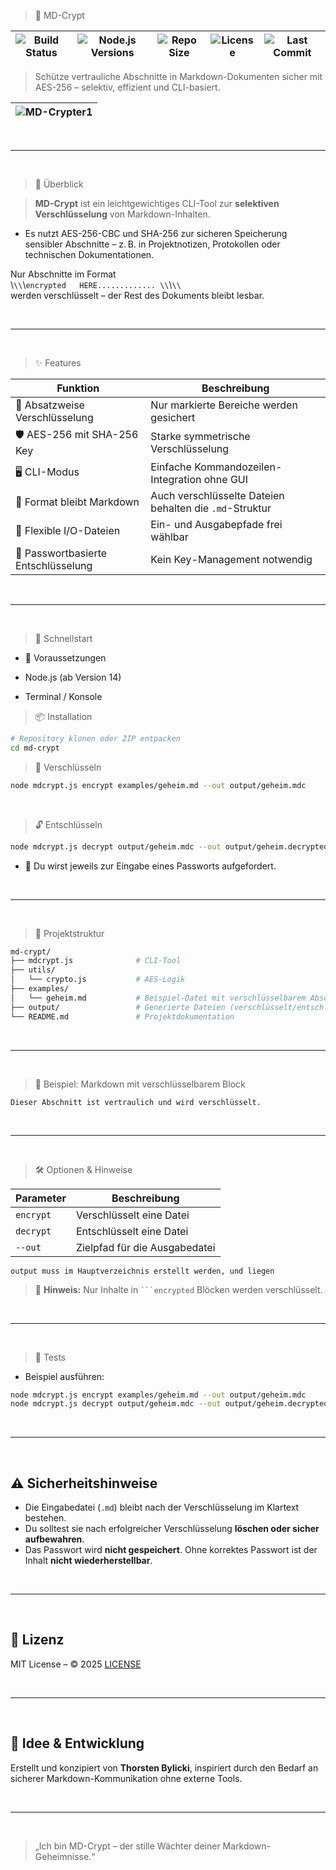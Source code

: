 > 🔐 MD-Crypt

| ![Build Status](https://github.com/bylickilabs/MD-Crypter/actions/workflows/main.yml/badge.svg) | ![Node.js Versions](https://img.shields.io/badge/node-18.x-brightgreen) | ![Repo Size](https://img.shields.io/github/repo-size/bylickilabs/MD-Crypter) | ![License](https://img.shields.io/github/license/bylickilabs/MD-Crypter) | ![Last Commit](https://img.shields.io/github/last-commit/bylickilabs/MD-Crypter) |
|---|---|---|---|---|

> Schütze vertrauliche Abschnitte in Markdown-Dokumenten sicher mit AES-256 – selektiv, effizient und CLI-basiert.

|![MD-Crypter1](https://github.com/user-attachments/assets/4bd7bf09-4f68-4885-9fc1-2dde832d825d)|
|---|

<br>

---

<br>

> 📌 Überblick

> **MD-Crypt** ist ein leichtgewichtiges CLI-Tool zur **selektiven Verschlüsselung** von Markdown-Inhalten. 
  - Es nutzt AES-256-CBC und SHA-256 zur sicheren Speicherung sensibler Abschnitte – z. B. in Projektnotizen, Protokollen oder technischen Dokumentationen.

Nur Abschnitte im Format  
\\`\\`\\`encrypted  
HERE.............
\\`\\`\\`  
werden verschlüsselt – der Rest des Dokuments bleibt lesbar.

<br>

---

<br>

> ✨ Features

| Funktion                          | Beschreibung                                                                 |
|-----------------------------------|------------------------------------------------------------------------------|
| 🔐 Absatzweise Verschlüsselung    | Nur markierte Bereiche werden gesichert                                     |
| 🛡️ AES-256 mit SHA-256 Key        | Starke symmetrische Verschlüsselung                                         |
| 🖥️ CLI-Modus                      | Einfache Kommandozeilen-Integration ohne GUI                                |
| 📄 Format bleibt Markdown         | Auch verschlüsselte Dateien behalten die `.md`-Struktur                     |
| 📁 Flexible I/O-Dateien           | Ein- und Ausgabepfade frei wählbar                                          |
| 🔑 Passwortbasierte Entschlüsselung | Kein Key-Management notwendig                                             |

<br>

---

<br>

> 🚀 Schnellstart
  -  🔧 Voraussetzungen

- Node.js (ab Version 14)
- Terminal / Konsole

> 📦 Installation

```bash
# Repository klonen oder ZIP entpacken
cd md-crypt
```

> 🔐 Verschlüsseln

```bash
node mdcrypt.js encrypt examples/geheim.md --out output/geheim.mdc
```

<br>

> 🔓 Entschlüsseln

```bash
node mdcrypt.js decrypt output/geheim.mdc --out output/geheim.decrypted.md
```

- 🔑 Du wirst jeweils zur Eingabe eines Passworts aufgefordert.

<br>

---

<br>

> 🧱 Projektstruktur

```bash
md-crypt/
├── mdcrypt.js              # CLI-Tool
├── utils/
│   └── crypto.js           # AES-Logik
├── examples/
│   └── geheim.md           # Beispiel-Datei mit verschlüsselbarem Abschnitt
├── output/                 # Generierte Dateien (verschlüsselt/entschlüsselt)
└── README.md               # Projektdokumentation
```

<br>

---

<br>

> 📝 Beispiel: Markdown mit verschlüsselbarem Block

```encrypted
Dieser Abschnitt ist vertraulich und wird verschlüsselt.
```

<br>

---

<br>

> 🛠️ Optionen & Hinweise

| Parameter         | Beschreibung                                |
|-------------------|---------------------------------------------|
| `encrypt`         | Verschlüsselt eine Datei                    |
| `decrypt`         | Entschlüsselt eine Datei                    |
| `--out`           | Zielpfad für die Ausgabedatei               |

```yarn
output muss im Hauptverzeichnis erstellt werden, und liegen
``` 

> 🔐 **Hinweis:** Nur Inhalte in ` ```encrypted ` Blöcken werden verschlüsselt.

<br>

---

<br>

> 🧪 Tests
 - Beispiel ausführen:

```bash
node mdcrypt.js encrypt examples/geheim.md --out output/geheim.mdc
node mdcrypt.js decrypt output/geheim.mdc --out output/geheim.decrypted.md
```

<br>

---

<br>

## ⚠️ Sicherheitshinweise

- Die Eingabedatei (`.md`) bleibt nach der Verschlüsselung im Klartext bestehen.
- Du solltest sie nach erfolgreicher Verschlüsselung **löschen oder sicher aufbewahren**.
- Das Passwort wird **nicht gespeichert**. Ohne korrektes Passwort ist der Inhalt **nicht wiederherstellbar**.

<br>

---

<br>

## 📜 Lizenz

MIT License – © 2025 [LICENSE](LICENSE)

<br>

---

<br>

## 🧠 Idee & Entwicklung

Erstellt und konzipiert von **Thorsten Bylicki**, inspiriert durch den Bedarf an sicherer Markdown-Kommunikation ohne externe Tools.

<br>

---

<br>

> „Ich bin MD-Crypt – der stille Wächter deiner Markdown-Geheimnisse.“
